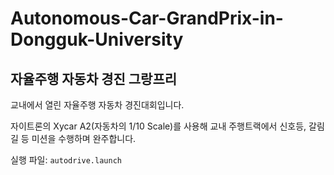 # Autonomous-Car-GrandPrix-in-Dongguk-University

## 자율주행 자동차 경진 그랑프리

교내에서 열린 자율주행 자동차 경진대회입니다. 

자이트론의 Xycar A2(자동차의 1/10 Scale)를 사용해 교내 주행트랙에서 신호등, 갈림길 등 미션을 수행하며 완주합니다.

실행 파일: ```autodrive.launch```
